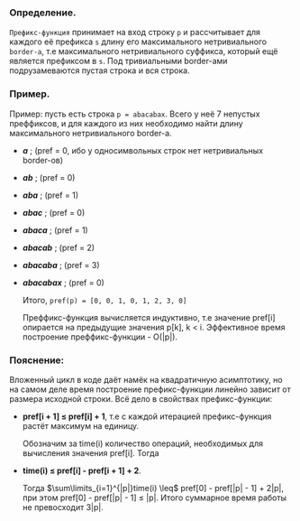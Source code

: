 ### Определение.
`Префикс-функция` принимает на вход строку `p` и рассчитывает для каждого её префикса `s` длину его максимального нетривиального `border-а`, т.е максимального нетривиального суффикса, который 
ещё является префиксом в `s`. Под тривиальными border-ами подрузамеваются пустая строка и вся строка.  

### Пример.
Пример: пусть есть строка `p = abacabax`. Всего у неё 7 непустых преффиксов, и для каждого из них необходимо найти длину максимального нетривиального border-a.
- **_a_** ; (pref = 0, ибо у односимвольных строк нет нетривиальных border-ов)
- **_ab_** ; (pref = 0)
- **_aba_** ; (pref = 1)
- **_abac_** ; (pref = 0)
- **_abaca_** ; (pref = 1)
- **_abacab_** ; (pref = 2)
- **_abacaba_** ; (pref = 3)
- **_abacabax_** ; (pref = 0)

  Итого, `pref(p) = [0, 0, 1, 0, 1, 2, 3, 0]`

  Преффикс-функция вычисляется индуктивно, т.е значение pref[i] опирается на предыдущие значения p[k], k < i.
  Эффективное время построение преффикс-функции - O(|p|).

### Пояснение:
Вложенный цикл в коде даёт намёк на квадратичную асимптотику, но на самом деле время построение префикс-функции линейно зависит от размера исходной строки.
Всё дело в свойствах префикс-функции:
- **pref[i + 1] $\leq$ pref[i] + 1**, т.е с каждой итерацией префикс-функция растёт максимум на единицу.

  Обозначим за time(i) количество операций, необходимых для вычисления значения pref[i]. Тогда

  
- **time(i) $\leq$ pref[i] - pref[i + 1] + 2**.


  Тогда $\sum\limits_{i=1}^{|p|}time(i) \leq$ pref[0] - pref[|p| - 1] + 2|p|, при этом pref[0] - pref[|p| - 1] $\leq$ |p|. Итого суммарное время работы не превосходит 3|p|.
